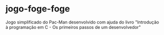 # jogo-foge-foge
 Jogo simplificado do Pac-Man desenvolvido com ajuda do livro "Introdução à programação em C - Os primeiros passos de um desenvolvedor"
